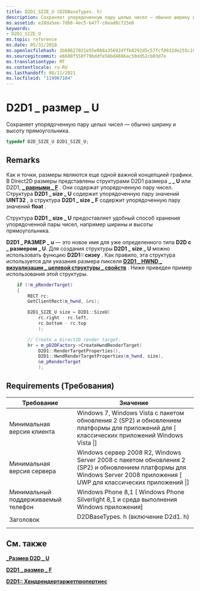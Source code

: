 ```yaml
---
title: D2D1_SIZE_U (D2DBaseTypes. h)
description: Сохраняет упорядоченную пару целых чисел — обычно ширину и высоту прямоугольника.
ms.assetid: e28da5ee-7d68-4ec5-b477-c6ead0c725e6
keywords:
- D2D1_SIZE_U
ms.topic: reference
ms.date: 05/31/2018
ms.openlocfilehash: 2b60627021e55e088a35692dffb8292d5c57fcf0932de255c19f4380ee29e8a4
ms.sourcegitcommit: e6600f550f79bddfe58bd4696ac50dd52cb03d7e
ms.translationtype: MT
ms.contentlocale: ru-RU
ms.lasthandoff: 08/11/2021
ms.locfileid: "119967104"
---
```

# <a name="d2d1_size_u"></a>D2D1 \_ размер \_ U

Сохраняет упорядоченную пару целых чисел — обычно ширину и высоту прямоугольника.


```C++
typedef D2D_SIZE_U D2D1_SIZE_U;
```



## <a name="remarks"></a>Remarks

Как и точки, размеры являются еще одной важной концепцией графики. В Direct2D размеры представлены структурами D2D1 размера **\_ \_ U** или D2D1, [**\_ равными \_ F**](d2d1-size-f.md) . Они содержат упорядоченную пару чисел. Структура **D2D1 \_ size \_ U** содержит упорядоченную пару значений **UINT32** , а структура **D2D1 \_ size \_ F** содержит упорядоченную пару значений **float** .

Структура **D2D1 \_ size \_ U** предоставляет удобный способ хранения упорядоченной пары чисел, например ширины и высоты прямоугольника.

**D2D1 \_ РАЗМЕР \_ u** — это новое имя для уже определенного типа **D2D с \_ размером \_ U**. Для создания структуры **D2D1 \_ size \_ U** можно использовать функцию **D2D1:: сизеу** . Как правило, эта структура используется для указания размера пикселя [**D2D1 \_ HWND \_ визуализации \_ целевой структуры \_ свойств**](/windows/desktop/api/d2d1/ns-d2d1-d2d1_hwnd_render_target_properties) . Ниже приведен пример использования этой структуры.


```C++
    if (!m_pRenderTarget)
    {
        RECT rc;
        GetClientRect(m_hwnd, &rc);

        D2D1_SIZE_U size = D2D1::SizeU(
            rc.right - rc.left,
            rc.bottom - rc.top
            );

        // Create a Direct2D render target.
        hr = m_pD2DFactory->CreateHwndRenderTarget(
            D2D1::RenderTargetProperties(),
            D2D1::HwndRenderTargetProperties(m_hwnd, size),
            &m_pRenderTarget
            );
```



## <a name="requirements"></a>Requirements (Требования)



| Требование | Значение |
|-------------------------------------|------------------------------------------------------------------------------------------------------------------------------------------|
| Минимальная версия клиента<br/> | Windows 7, Windows Vista с пакетом обновления 2 (SP2) и обновлением платформы для приложений для \[ классических приложений Windows Vista \|\]<br/>                          |
| Минимальная версия сервера<br/> | Windows сервер 2008 R2, Windows Server 2008 с пакетом обновления 2 (SP2) и обновлением платформы для Windows Server 2008 приложения \[ UWP для классических приложений \|\]<br/> |
| Минимальный поддерживаемый телефон<br/>  | Windows Phone 8,1 \[ Windows Phone Silverlight 8,1 и среда выполнения Windows приложения\]<br/>                                                  |
| Заголовок<br/>                   | <dl> <dt>D2DBaseTypes. h (включение D2d1. h)</dt> </dl>                               |



## <a name="see-also"></a>См. также

<dl> <dt>

[**\_Размер D2D \_ U**](/windows/desktop/api/dcommon/ns-dcommon-d2d_size_u)
</dt> <dt>

[**D2D1 \_ размер \_ F**](d2d1-size-f.md)
</dt> <dt>

[**D2D1:: Хвндрендертаржетпропертиес**](/windows/desktop/api/d2d1helper/nf-d2d1helper-hwndrendertargetproperties)
</dt> </dl>

 

